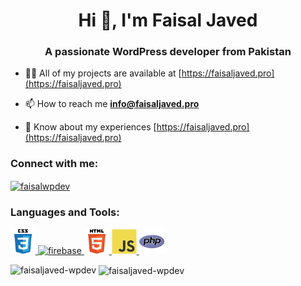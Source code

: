 <h1 align="center">Hi 👋, I'm Faisal Javed</h1>
<h3 align="center">A passionate WordPress developer from Pakistan</h3>

- 👨‍💻 All of my projects are available at [https://faisaljaved.pro](https://faisaljaved.pro)

- 📫 How to reach me **info@faisaljaved.pro**

- 📄 Know about my experiences [https://faisaljaved.pro](https://faisaljaved.pro)

<h3 align="left">Connect with me:</h3>
<p align="left">
<a href="https://fb.com/faisalwpdev" target="blank"><img align="center" src="https://raw.githubusercontent.com/rahuldkjain/github-profile-readme-generator/master/src/images/icons/Social/facebook.svg" alt="faisalwpdev" height="30" width="40" /></a>
</p>

<h3 align="left">Languages and Tools:</h3>
<p align="left"> <a href="https://www.w3schools.com/css/" target="_blank" rel="noreferrer"> <img src="https://raw.githubusercontent.com/devicons/devicon/master/icons/css3/css3-original-wordmark.svg" alt="css3" width="40" height="40"/> </a> <a href="https://firebase.google.com/" target="_blank" rel="noreferrer"> <img src="https://www.vectorlogo.zone/logos/firebase/firebase-icon.svg" alt="firebase" width="40" height="40"/> </a> <a href="https://www.w3.org/html/" target="_blank" rel="noreferrer"> <img src="https://raw.githubusercontent.com/devicons/devicon/master/icons/html5/html5-original-wordmark.svg" alt="html5" width="40" height="40"/> </a> <a href="https://developer.mozilla.org/en-US/docs/Web/JavaScript" target="_blank" rel="noreferrer"> <img src="https://raw.githubusercontent.com/devicons/devicon/master/icons/javascript/javascript-original.svg" alt="javascript" width="40" height="40"/> </a> <a href="https://www.php.net" target="_blank" rel="noreferrer"> <img src="https://raw.githubusercontent.com/devicons/devicon/master/icons/php/php-original.svg" alt="php" width="40" height="40"/> </a> </p>

<p><img align="left" src="https://github-readme-stats.vercel.app/api/top-langs?username=faisaljaved-wpdev&show_icons=true&locale=en&layout=compact" alt="faisaljaved-wpdev" /></p>

<p>&nbsp;<img align="center" src="https://github-readme-stats.vercel.app/api?username=faisaljaved-wpdev&show_icons=true&locale=en" alt="faisaljaved-wpdev" /></p>
